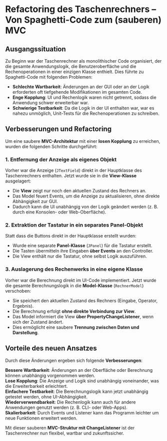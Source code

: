 # Refactoring des Taschenrechners – Von Spaghetti-Code zum (sauberen) MVC

## Ausgangssituation
Zu Beginn war der Taschenrechner als monolithischer Code organisiert, der die gesamte Anwendungslogik, die Benutzeroberfläche und die Rechenoperationen in einer einzigen Klasse enthielt. Dies führte zu Spaghetti-Code mit folgenden Problemen:
- **Schlechte Wartbarkeit**: Änderungen an der GUI oder an der Logik erforderten oft tiefgehende Modifikationen im gesamten Code.
- **Enge Kopplung**: UI und Rechenlogik waren nicht getrennt, sodass die Anwendung schwer erweiterbar war.
- **Schwierige Testbarkeit**: Da die Logik in der UI enthalten war, war es nahezu unmöglich, Unit-Tests für die Rechenoperationen zu schreiben.

## Verbesserungen und Refactoring
Um eine saubere **MVC-Architektur** mit einer **losen Kopplung** zu erreichen, wurden die folgenden Schritte durchgeführt:

### 1. **Entfernung der Anzeige als eigenes Objekt**
Vorher war die Anzeige (`JTextField`) direkt in der Hauptklasse des Taschenrechners enthalten. Jetzt wurde sie in die **View-Klasse** ausgelagert:
- Die **View** zeigt nur noch den aktuellen Zustand des Rechners an.
- Das Model feuert Events, um die Anzeige zu aktualisieren, ohne direkte Abhängigkeit zur GUI.
- Dadurch kann die UI unabhängig von der Logik geändert werden (z. B. durch eine Konsolen- oder Web-Oberfläche).

### 2. **Extraktion der Tastatur in ein separates Panel-Objekt**
Statt dass die Buttons direkt in der Hauptklasse erstellt wurden:
- Wurde eine separate **Panel-Klasse** (`JPanel`) für die Tastatur erstellt.
- Die Tasten übermitteln ihre Eingaben **über Events** an den Controller.
- Die View enthält nur die Tastatur, ohne selbst Logik auszuführen.

### 3. **Auslagerung des Rechenwerks in eine eigene Klasse**
Vorher war die Berechnung direkt im UI-Code implementiert. Jetzt wurde die gesamte Berechnungslogik in die **Model-Klasse** (`RechnerModel`) verschoben:
- Sie speichert den aktuellen Zustand des Rechners (Eingabe, Operator, Ergebnis).
- Die Berechnung erfolgt **ohne direkte Verbindung zur View**.
- Das Model informiert die View **über PropertyChangeListener**, wenn sich der Zustand ändert.
- Dies ermöglicht eine saubere **Trennung zwischen Daten und Darstellung**.

## Vorteile des neuen Ansatzes
Durch diese Änderungen ergeben sich folgende **Verbesserungen**:

**Bessere Wartbarkeit**: Änderungen an der Oberfläche oder Berechnung können unabhängig vorgenommen werden.  
**Lose Kopplung**: Die Anzeige und Logik sind unabhängig voneinander, was die Erweiterbarkeit erleichtert.  
**Einfachere Testbarkeit**: Die Berechnungslogik kann jetzt unabhängig getestet werden, ohne UI-Abhängigkeit.  
**Wiederverwendbarkeit**: Die Rechenlogik kann auch für andere Anwendungen genutzt werden (z. B. CLI- oder Web-Apps).  
**Skalierbarkeit**: Durch Events und Listener kann das Programm leichter um neue Funktionen erweitert werden.  

Mit dieser sauberen **MVC-Struktur mit ChangeListener** ist der Taschenrechner nun flexibel, wartbar und zukunftssicher.

